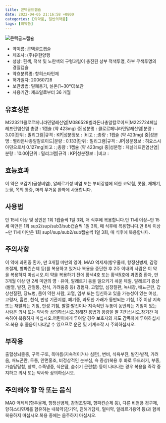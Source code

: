 ```yaml
---
title: 콘택골드캡슐
date: 2022-04-05 21:16:58 +0800
categories: [의약품, 일반의약품]
tags: [의약품]
---
```

![콘택골드캡슐](https://nedrug.mfds.go.kr/pbp/cmn/itemImageDownload/147427262812300123)

- 약이름: 콘택골드캡슐
- 제조사: (주)유한양행
- 성상: 흰색, 적색 및 노란색의 구형과립이 충진된 상부 적색투명, 하부 무색투명의 경질캡슐
- 약효분류명: 항히스타민제
- 허가일자: 20060728
- 보관방법: 밀폐용기, 실온(1~30℃)보관
- 사용기간: 제조일로부터 36 개월
## 유효성분
M223211클로르페니라민말레산염|M086528벨라돈나총알칼로이드|M222724페닐레프린염산염
총량 : 1캡슐 (약 423mg) 중|성분명 : 클로르페니라민말레산염|분량 : 3.00|단위 : 밀리그램|규격 : KP|성분정보 : |비고 : ;총량 : 1캡슐 (약 423mg) 중|성분명 : 벨라돈나총알칼로이드|분량 : 0.133|단위 : 밀리그램|규격 : JP|성분정보 : 히요스시아민으로서 0.127mg|비고 : ;총량 : 1캡슐 (약 423mg) 중|성분명 : 페닐레프린염산염|분량 : 10.00|단위 : 밀리그램|규격 : KP|성분정보 : |비고 :
## 효능효과
이 약은 코감기(급성비염), 알레르기성 비염 또는 부비강염에 의한 코막힘, 콧물, 재채기, 눈물, 목의 통증, 머리 무거움 완화에 사용합니다.
## 사용법
만 15세 이상 및 성인은 1회 1캡슐씩 1일 3회, 매 식후에 복용합니다.만 11세 이상~만 15세 미만은 1회 sup2/sup/sub3/sub캡슐씩 1일 3회, 매 식후에 복용합니다.만 8세 이상~만 11세 미만은 1회 sup1/sup/sub2/sub캡슐씩 1일 3회, 매 식후에 복용합니다.
## 주의사항
이 약에 과민증 환자, 만 3개월 미만의 영아, MAO 억제제(항우울제, 항정신병제, 감정조절제, 항파킨슨제 등)를 복용하고 있거나 복용을 중단한 후 2주 이내의 사람은 이 약을 복용하지 마십시오.이 약을 복용하기 전에 황색4호 또는 황색5호에 과민증 환자, 만 3개월 이상 만 2세 미만의 영ㆍ유아, 알레르기 등을 일으키기 쉬운 체질, 알레르기 증상(발열, 발진, 관절통, 천식, 가려움증 등) 경험자, 고혈압, 심장질환, 녹내장, 배뇨곤란, 갑상선질환, 당뇨병, 몸이 약한 사람, 고열, 임부 또는 임신하고 있을 가능성이 있는 여성, 고령자, 흡연, 천식, 만성 기관지염, 폐기종, 과도한 가래가 동반되는 기침, 1주 이상 지속 또는 재발되는 기침, 만성 기침, 발열·발진이나 지속적인 두통이 동반되는 기침이 있는 사람은 의사 또는 약사와 상의하십시오.정해진 용법과 용량을 잘 지키십시오.장기간 계속하여 복용하지 마십시오.어린이에게 투여할 경우 보호자의 지도 감독하에 투여하십시오.복용 후 졸음이 나타날 수 있으므로 운전 및 기계조작 시 주의하십시오.
## 부작용
출혈성뇌졸중, 구역·구토, 목마름(지속적이거나 심한), 변비, 식욕부진, 발진·발적, 가려움, 배뇨곤란, 두통, 안면홍조, 비정상적인 눈부심, 쇽 증상(복용 후 바로 두드러기, 부종, 가슴답답함, 창백, 수족냉증, 식은땀, 숨쉬기 곤란함) 등이 나타나는 경우 복용을 즉각 중지하고 의사 또는 약사와 상의하십시오.
## 주의해야 할 약 또는 음식
MAO 억제제(항우울제, 항정신병제, 감정조절제, 항파킨슨제 등), 다른 비염용 경구제, 항히스타민제를 함유하는 내복약(감기약, 진해거담제, 멀미약, 알레르기용약 등)과 함께 복용하지 마십시오.복용 중에는 음주하지 마십시오.

